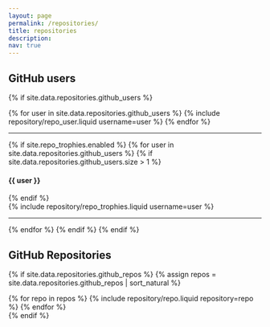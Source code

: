 ```yaml
---
layout: page
permalink: /repositories/
title: repositories
description:
nav: true
---
```


## GitHub users

{% if site.data.repositories.github_users %}

<div class="repositories d-flex flex-wrap flex-md-row flex-column justify-content-between align-items-center">
  {% for user in site.data.repositories.github_users %}
    {% include repository/repo_user.liquid username=user %}
  {% endfor %}
</div>

---

{% if site.repo_trophies.enabled %}
{% for user in site.data.repositories.github_users %}
{% if site.data.repositories.github_users.size > 1 %}

  <h4>{{ user }}</h4>
  {% endif %}
  <div class="repositories d-flex flex-wrap flex-md-row flex-column justify-content-between align-items-center">
  {% include repository/repo_trophies.liquid username=user %}
  </div>

---

{% endfor %}
{% endif %}
{% endif %}

## GitHub Repositories

{% if site.data.repositories.github_repos %}
{% assign repos = site.data.repositories.github_repos | sort_natural %}
<div class="repositories d-flex flex-wrap flex-md-row flex-column justify-content-between align-items-center">
  {% for repo in repos %}
    {% include repository/repo.liquid repository=repo %}
  {% endfor %}
</div>
{% endif %}

